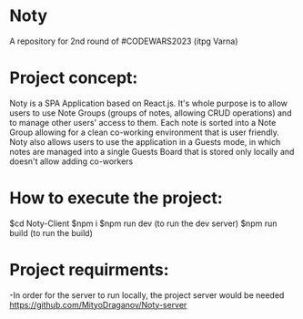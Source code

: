 # Noty
A repository for 2nd round of #CODEWARS2023 (itpg Varna)

# Project concept:
Noty is a SPA Application based on React.js.
It's whole purpose is to allow users to use Note Groups (groups of notes, allowing CRUD operations) and to manage other users' access to them.
Each note is sorted into a Note Group allowing for a clean co-working environment that is user friendly.
Noty also allows users to use the application in a Guests mode, in which notes are managed into a single Guests Board that is stored only locally and doesn't allow adding co-workers

# How to execute the project:
$cd Noty-Client
$npm i
$npm run dev (to run the dev server)
$npm run build (to run the build)

# Project requirments:
-In order for the server to run locally, the project server would be needed
https://github.com/MityoDraganov/Noty-server
